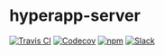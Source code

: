 # **hyperapp-server**

[![Travis CI](https://img.shields.io/travis/hyperapp/hyperapp-server/master.svg)](https://travis-ci.org/hyperapp/hyperapp-server)
[![Codecov](https://img.shields.io/codecov/c/github/hyperapp/hyperapp-server/master.svg)](https://codecov.io/gh/hyperapp/hyperapp-server)
[![npm](https://img.shields.io/npm/v/hyperapp-server.svg?colorB=09e5f9)](https://www.npmjs.org/package/hyperapp-server)
[![Slack](https://hyperappjs.herokuapp.com/badge.svg)](https://hyperappjs.herokuapp.com "Join us")